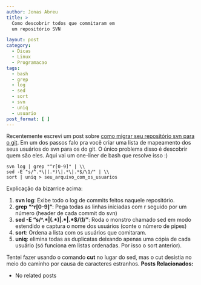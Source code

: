```yaml
---
author: Jonas Abreu
title: >
  Como descobrir todos que commitaram em
  um repositório SVN

layout: post
category:
  - Dicas
  - Linux
  - Programacao
tags:
  - bash
  - grep
  - log
  - sed
  - sort
  - svn
  - uniq
  - usuario
post_format: [ ]
---
```

Recentemente escrevi um post sobre [como migrar seu repositório svn para o git][1]. Em um dos passos falo pra você criar uma lista de mapeamento dos seus usuários do svn para os do git. O único problema disso é descobrir quem são eles. Aqui vai um one-liner de bash que resolve isso :)

    
    svn log | grep "^r[0-9]" | \\
    sed -E "s/^.*\|(.*)\|.*\|.*$/\1/" | \\
    sort | uniq > seu_arquivo_com_os_usuarios
    

Explicação da bizarrice acima:

1.  **svn log**: Exibe todo o log de commits feitos naquele repositório. 
2.  **grep “^r[0-9]“**: Pega todas as linhas iniciadas com r seguido por um número (header de cada commit do svn) 
3.  **sed -E “s/^.\*\|(.\*)\|.\*\|.\*$/\1/”**: Roda o monstro chamado sed em modo estendido e captura o nome dos usuários (conte o número de pipes) 
4.  **sort**: Ordena a lista com os usuários que comitaram. 
5.  **uniq**: elimina todas as duplicatas deixando apenas uma cópia de cada usuário (só funciona em listas ordenadas. Por isso o sort anterior). 

Tentei fazer usando o comando **cut** no lugar do sed, mas o cut desistia no meio do caminho por causa de caracteres estranhos. 
**Posts Relacionados:** 
*   No related posts












 [1]: http://vidageek.net/2009/06/08/como-migrar-de-svn-para-git/





